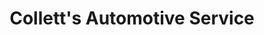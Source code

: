 ---
title: "Collett's Automotive Service"
url: /morton/colletts-automotive-service/
shop: Autowerkstatt
---